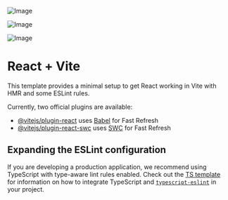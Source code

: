 ![Image](https://github.com/user-attachments/assets/f442c276-f8ed-4c3d-9164-1925ee114b05)

![Image](https://github.com/user-attachments/assets/318117da-284a-47f6-b8f6-c4e32458ca75)

![Image](https://github.com/user-attachments/assets/12fed4c1-bb62-4eeb-9aa2-a2dc03690c7d)

# React + Vite

This template provides a minimal setup to get React working in Vite with HMR and some ESLint rules.

Currently, two official plugins are available:

- [@vitejs/plugin-react](https://github.com/vitejs/vite-plugin-react/blob/main/packages/plugin-react) uses [Babel](https://babeljs.io/) for Fast Refresh
- [@vitejs/plugin-react-swc](https://github.com/vitejs/vite-plugin-react/blob/main/packages/plugin-react-swc) uses [SWC](https://swc.rs/) for Fast Refresh

## Expanding the ESLint configuration

If you are developing a production application, we recommend using TypeScript with type-aware lint rules enabled. Check out the [TS template](https://github.com/vitejs/vite/tree/main/packages/create-vite/template-react-ts) for information on how to integrate TypeScript and [`typescript-eslint`](https://typescript-eslint.io) in your project.
